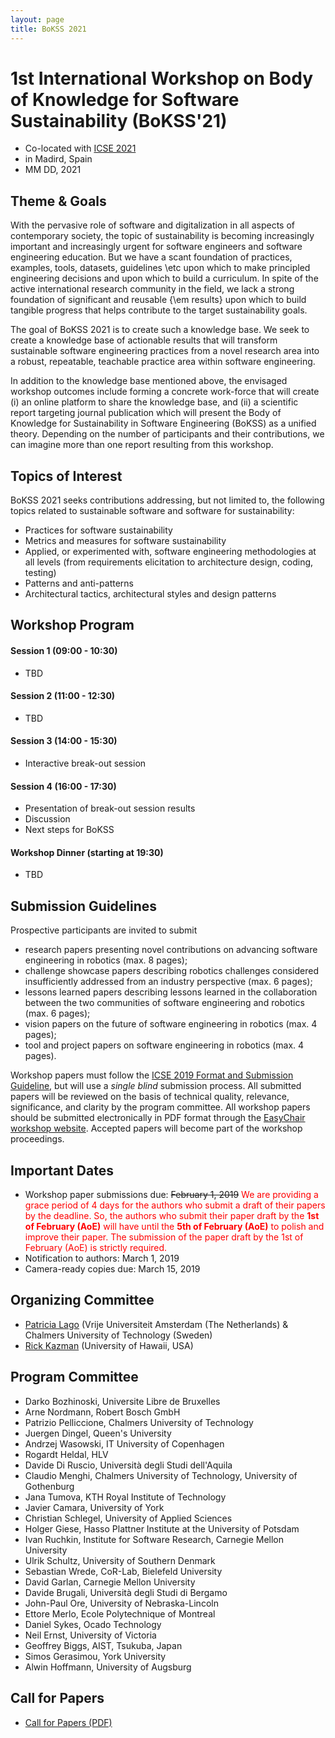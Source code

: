 ```yaml
---
layout: page
title: BoKSS 2021
---
```


# 1st International Workshop on Body of Knowledge for Software Sustainability (BoKSS'21) 

- Co-located with [ICSE 2021](https://2021.icse-conferences.org) 
- in Madird, Spain 
- MM DD, 2021

## Theme & Goals

With the pervasive role of software and digitalization in all aspects of contemporary society, the topic of sustainability is becoming increasingly important and increasingly urgent for software engineers and software engineering education. But we have a scant foundation of practices, examples, tools, datasets, guidelines \etc upon which to make principled engineering decisions and upon which to build a curriculum. In spite of the active international research community in the field, we lack a strong foundation of significant and reusable {\em results} upon which to build tangible progress that helps contribute to the target sustainability goals.

The goal of BoKSS 2021 is to create such a knowledge base. We seek to create a knowledge base of actionable results that will transform sustainable software engineering practices from a novel research area into a robust, repeatable, teachable practice area within software engineering.

In addition to the knowledge base mentioned above, the envisaged workshop outcomes include forming a concrete work-force that will create (i) an online platform to share the knowledge base, and (ii) a scientific report targeting journal publication which will present the Body of Knowledge for Sustainability in Software Engineering (BoKSS) as a unified theory. Depending on the number of participants and their contributions, we can imagine more than one report resulting from this workshop.

## Topics of Interest

BoKSS 2021 seeks contributions addressing, but not limited to, the following
topics related to sustainable software and software for sustainability:
- Practices for software sustainability
- Metrics and measures for software sustainability
- Applied, or experimented with, software engineering methodologies at all levels (from requirements elicitation to architecture design, coding, testing)
- Patterns and anti-patterns
- Architectural tactics, architectural styles and design patterns

## Workshop Program 

#### Session 1 (09:00 - 10:30)
- TBD
#### Session 2 (11:00 - 12:30)
- TBD

#### Session 3 (14:00 - 15:30)
- Interactive break-out session

#### Session 4 (16:00 - 17:30)
- Presentation of break-out session results
- Discussion
- Next steps for BoKSS

#### Workshop Dinner (starting at 19:30)
- TBD

## Submission Guidelines 

Prospective participants are invited to submit
- research papers presenting novel contributions on advancing software engineering in robotics (max. 8 pages);
- challenge showcase papers describing robotics challenges considered insufficiently addressed from an industry perspective (max. 6 pages);
- lessons learned papers describing lessons learned in the collaboration between the two communities of software engineering and robotics (max. 6 pages);
- vision papers on the future of software engineering in robotics (max. 4 pages);
- tool and project papers on software engineering in robotics (max. 4 pages).

Workshop papers must follow the [ICSE 2019 Format and Submission Guideline](https://2019.icse-conferences.org/track/icse-2019-Technical-Papers#Call-for-Papers), but will use a *single blind* submission process. All submitted papers will be reviewed on the basis of technical quality, relevance, significance, and clarity by the program committee. All workshop papers should be submitted electronically in PDF format through the [EasyChair workshop website](https://easychair.org/conferences/?conf=rose2019). Accepted papers will become part of the workshop proceedings.

## Important Dates 
- Workshop paper submissions due: <del>February 1, 2019</del> <span style="color:red;">We are providing a grace period of 4 days for the authors who submit a draft of their papers by the deadline. So, the authors who submit their paper draft by the <b>1st of February (AoE)</b> will have until the <b>5th of February (AoE)</b> to polish and improve their paper. The submission of the paper draft by the 1st of February (AoE) is strictly required.</span>
- Notification to authors: March 1, 2019
- Camera-ready copies due: March 15, 2019

## Organizing Committee 
- [Patricia Lago](http://patricialago.nl) (Vrije Universiteit Amsterdam (The Netherlands) & Chalmers University of Technology (Sweden)
- [Rick Kazman](https://shidler.hawaii.edu/itm/directory/rick-kazman) (University of Hawaii, USA)

## Program Committee 

- Darko Bozhinoski, Universite Libre de Bruxelles
- Arne Nordmann, Robert Bosch GmbH
- Patrizio Pelliccione, Chalmers University of Technology
- Juergen Dingel, Queen's University
- Andrzej Wasowski, IT University of Copenhagen
- Rogardt Heldal, HLV
- Davide Di Ruscio, Università degli Studi dell'Aquila
- Claudio Menghi, Chalmers University of Technology, University of Gothenburg
- Jana Tumova, KTH Royal Institute of Technology
- Javier Camara, University of York
- Christian Schlegel, University of Applied Sciences
- Holger Giese, Hasso Plattner Institute at the University of Potsdam
- Ivan Ruchkin, Institute for Software Research, Carnegie Mellon University
- Ulrik Schultz, University of Southern Denmark
- Sebastian Wrede, CoR-Lab, Bielefeld University
- David Garlan, Carnegie Mellon University
- Davide Brugali, Università degli Studi di Bergamo
- John-Paul Ore, University of Nebraska-Lincoln
- Ettore Merlo, Ecole Polytechnique of Montreal
- Daniel Sykes, Ocado Technology
- Neil Ernst, University of Victoria
- Geoffrey Biggs, AIST, Tsukuba, Japan
- Simos Gerasimou, York University
- Alwin Hoffmann, University of Augsburg

## Call for Papers 
- [Call for Papers (PDF)](https://github.com/awortmann/awortmann.github.io/raw/master/downloads/rose2019/rose2018_cfp.pdf)
